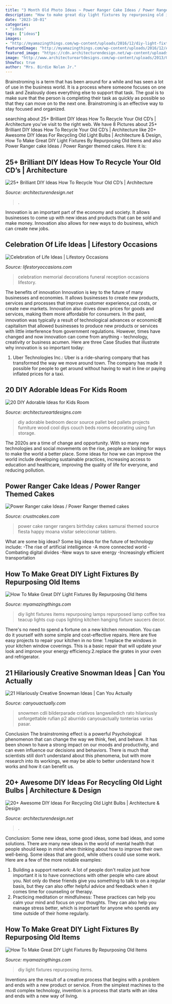 ```yaml
---
title: "3 Month Old Photo Ideas ~ Power Ranger Cake Ideas / Power Ranger Themed Cakes"
description: "How to make great diy light fixtures by repurposing old items"
date: "2023-10-01"
categories:
- "ideas"
tags: ["ideas"]
images:
- "http://myamazingthings.com/wp-content/uploads/2016/12/diy-light-fixtures-1.jpg"
featuredImage: "http://myamazingthings.com/wp-content/uploads/2016/12/Arquivo-23-11-15-14-00-37.jpeg"
featured_image: "https://cdn.architecturendesign.net/wp-content/uploads/2014/12/AD-Recycled-DIY-Old-CD-Crafts-14.jpg"
image: "http://www.architectureartdesigns.com/wp-content/uploads/2013/06/25-630x1015.jpg"
ShowToc: true
author: "Mrs. Birdie Nolan Jr."
---
```



Brainstroming is a term that has been around for a while and has seen a lot of use in the business world. It is a process where someone focuses on one task and Zealously does everything else to support that task. The goal is to make sure that the person is completing their task as quickly as possible so that they can move on to the next one. Brainstroming is an effective way to stay focused and organized.

	

		
searching about 25+ Brilliant DIY Ideas How To Recycle Your Old CD’s | Architecture you've visit to the right web. We have 8 Pictures about 25+ Brilliant DIY Ideas How To Recycle Your Old CD’s | Architecture like 20+ Awesome DIY Ideas For Recycling Old Light Bulbs | Architecture &amp; Design, How To Make Great DIY Light Fixtures By Repurposing Old Items and also Power Ranger cake Ideas / Power Ranger themed cakes. Here it is:
		
    
## 25+ Brilliant DIY Ideas How To Recycle Your Old CD’s | Architecture

<img loading=lazy src="https://cdn.architecturendesign.net/wp-content/uploads/2014/12/AD-Recycled-DIY-Old-CD-Crafts-14.jpg" onerror="this.onerror=null;this.src='https://tse4.mm.bing.net/th?id=OIP.sp3XgR9R64FVeypKLrMyIgHaMV&amp;pid=15.1';" alt="25+ Brilliant DIY Ideas How To Recycle Your Old CD’s | Architecture">

_Source: architecturendesign.net_

>. 

	

Innovation is an important part of the economy and society. It allows businesses to come up with new ideas and products that can be sold and make money. Innovation also allows for new ways to do business, which can create new jobs.

    
## Celebration Of Life Ideas | Lifestory Occasions

<img loading=lazy src="http://www.lifestoryoccasions.com/wp-content/uploads/2014/12/celebration-of-life11.jpg" onerror="this.onerror=null;this.src='https://tse4.mm.bing.net/th?id=OIP.eup0WcVWdaquJv-r16kYFwHaLH&amp;pid=15.1';" alt="Celebration of Life Ideas | Lifestory Occasions">

_Source: lifestoryoccasions.com_

>celebration memorial decorations funeral reception occasions lifestory. 

	

The benefits of innovation
Innovation is key to the future of many businesses and economies. It allows businesses to create new products, services and processes that improve customer experience,cut costs, or create new markets. Innovation also drives down prices for goods and services, making them more affordable for consumers. In the past, innovation was typically a result of technological advances or economic者 capitalism that allowed businesses to produce new products or services with little interference from government regulations. However, times have changed and now innovation can come from anything - technology, creativity or business acumen. Here are three Case Studies that illustrate why innovation is so important today: 
1) Uber Technologies Inc.: Uber is a ride-sharing company that has transformed the way we move around town. The company has made it possible for people to get around without having to wait in line or paying inflated prices for a taxi.

    
## 20 DIY Adorable Ideas For Kids Room

<img loading=lazy src="http://www.architectureartdesigns.com/wp-content/uploads/2013/06/25-630x1015.jpg" onerror="this.onerror=null;this.src='https://tse2.mm.bing.net/th?id=OIP.fWJj8OKLT4g9lLiuMO6NFAHaL7&amp;pid=15.1';" alt="20 DIY Adorable Ideas for Kids Room">

_Source: architectureartdesigns.com_

>diy adorable bedroom decor source pallet bed pallets projects furniture wood cool diys couch beds rooms decorating using fun storage. 

	

The 2020s are a time of change and opportunity. With so many new technologies and social movements on the rise, people are looking for ways to make the world a better place. Some ideas for how we can improve the world include developing sustainable practices, increasing access to education and healthcare, improving the quality of life for everyone, and reducing pollution.

    
## Power Ranger Cake Ideas / Power Ranger Themed Cakes

<img loading=lazy src="http://www.crustncakes.com/blog/wp-content/uploads/2015/11/522de0be1afb1ccae615ea5d180eabad-686x1024.jpg" onerror="this.onerror=null;this.src='https://tse3.mm.bing.net/th?id=OIP.6R9zMB4oQjRZ9QvIMItcUAHaLD&amp;pid=15.1';" alt="Power Ranger cake Ideas / Power Ranger themed cakes">

_Source: crustncakes.com_

>power cake ranger rangers birthday cakes samurai themed source fiesta happy moana visitar seleccionar tablero. 

	

What are some big ideas?
Some big ideas for the future of technology include: 
-The rise of artificial intelligence 
-A more connected world 
-Combating digital divides 
-New ways to save energy 
-Increasingly efficient transportation

    
## How To Make Great DIY Light Fixtures By Repurposing Old Items

<img loading=lazy src="http://myamazingthings.com/wp-content/uploads/2016/12/Arquivo-23-11-15-14-00-37.jpeg" onerror="this.onerror=null;this.src='https://tse3.mm.bing.net/th?id=OIP.y2zCp1x7nHOv3ibcWrduxwHaJI&amp;pid=15.1';" alt="How To Make Great DIY Light Fixtures By Repurposing Old Items">

_Source: myamazingthings.com_

>diy light fixtures items repurposing lamps repurposed lamp coffee tea teacup lights cup cups lighting kitchen hanging fixture saucers decor. 

	

There's no need to spend a fortune on a new kitchen renovation. You can do it yourself with some simple and cost-effective repairs. Here are five easy projects to repair your kitchen in no time: 1.replace the windows in your kitchen window coverings. This is a basic repair that will update your look and improve your energy efficiency.2.replace the grates in your oven and refrigerator.

    
## 21 Hilariously Creative Snowman Ideas | Can You Actually

<img loading=lazy src="https://canyouactually.com/wp-content/uploads/16-171.jpg" onerror="this.onerror=null;this.src='https://tse4.mm.bing.net/th?id=OIP.221XTpmcusN-XvZs4uVtDAHaJ4&amp;pid=15.1';" alt="21 Hilariously Creative Snowman Ideas | Can You Actually">

_Source: canyouactually.com_

>snowmen cdli bilderparade criativos langweiledich rato hilariously unforgettable rufian p2 aburrido canyouactually tonterias varias pasar. 

	

Conclusion
The brainstroming effect is a powerful Psychological phenomenon that can change the way we think, feel, and behave. It has been shown to have a strong impact on our moods and productivity, and can even influence our decisions and behaviors. There is much that scientists still don’t understand about this phenomena, but with more research into its workings, we may be able to better understand how it works and how it can benefit us.

    
## 20+ Awesome DIY Ideas For Recycling Old Light Bulbs | Architecture &amp; Design

<img loading=lazy src="https://cdn.architecturendesign.net/wp-content/uploads/2015/09/AD-Ideas-For-Recycling-Light-Bulbs-07.jpg" onerror="this.onerror=null;this.src='https://tse3.mm.bing.net/th?id=OIP.v8lSMggCYIbbw2YrWgmeyQHaFh&amp;pid=15.1';" alt="20+ Awesome DIY Ideas For Recycling Old Light Bulbs | Architecture &amp; Design">

_Source: architecturendesign.net_

>. 

	

Conclusion: Some new ideas, some good ideas, some bad ideas, and some solutions.
There are many new ideas in the world of mental health that people should keep in mind when thinking about how to improve their own well-being. Some ideas that are good, while others could use some work. Here are a few of the more notable examples: 
1) Building a support network: A lot of people don't realize just how important it is to have connections with other people who care about you. Not only do these friends give you something to talk to on a regular basis, but they can also offer helpful advice and feedback when it comes time for counseling or therapy. 
2) Practicing meditation or mindfulness: These practices can help you calm your mind and focus on your thoughts. They can also help you manage stress better, which is important for anyone who spends any time outside of their home regularly.

    
## How To Make Great DIY Light Fixtures By Repurposing Old Items

<img loading=lazy src="http://myamazingthings.com/wp-content/uploads/2016/12/diy-light-fixtures-1.jpg" onerror="this.onerror=null;this.src='https://tse4.mm.bing.net/th?id=OIP.34Hllv01YJrN4A2NqsuAhgHaJ3&amp;pid=15.1';" alt="How To Make Great DIY Light Fixtures By Repurposing Old Items">

_Source: myamazingthings.com_

>diy light fixtures repurposing items. 

	

Inventions are the result of a creative process that begins with a problem and ends with a new product or service. From the simplest machines to the most complex technology, invention is a process that starts with an idea and ends with a new way of living.

